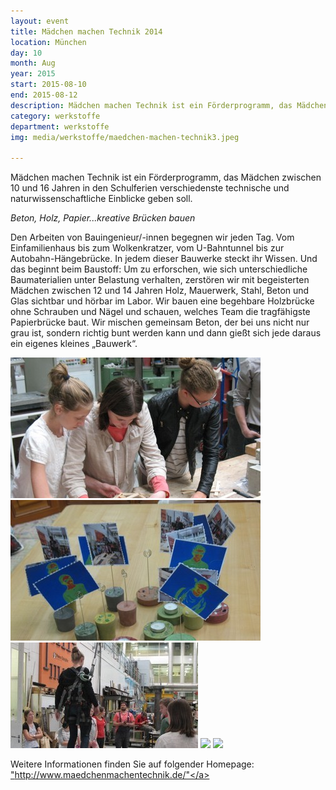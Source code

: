 ```yaml
---
layout: event
title: Mädchen machen Technik 2014
location: München
day: 10
month: Aug
year: 2015
start: 2015-08-10
end: 2015-08-12
description: Mädchen machen Technik ist ein Förderprogramm, das Mädchen zwischen 10 und 16 Jahren in den Schulferien verschiedenste technische und naturwissenschaftliche Einblicke geben soll.
category: werkstoffe
department: werkstoffe
img: media/werkstoffe/maedchen-machen-technik3.jpeg

---
```


Mädchen machen Technik ist ein Förderprogramm, das Mädchen zwischen 10 und 16 Jahren in den Schulferien verschiedenste technische und naturwissenschaftliche Einblicke geben soll.

*Beton, Holz, Papier...kreative Brücken bauen*

Den Arbeiten von Bauingenieur/-innen begegnen wir jeden Tag. Vom Einfamilienhaus bis zum Wolkenkratzer, vom U-Bahntunnel bis zur Autobahn-Hängebrücke. In jedem dieser Bauwerke steckt ihr Wissen. Und das beginnt beim Baustoff: Um zu erforschen, wie sich unterschiedliche Baumaterialien unter Belastung verhalten, zerstören wir mit begeisterten Mädchen zwischen 12 und 14 Jahren Holz, Mauerwerk, Stahl, Beton und Glas sichtbar und hörbar im Labor. Wir bauen eine begehbare Holzbrücke ohne Schrauben und Nägel und schauen, welches Team die tragfähigste Papierbrücke baut. Wir mischen gemeinsam Beton, der bei uns nicht nur grau ist, sondern richtig bunt werden kann und dann gießt sich jede daraus ein eigenes kleines „Bauwerk“. 

 
<img src="media/werkstoffe/maedchen-machen-technik2.jpeg">

<img src="media/werkstoffe/maedchen-machen-technik3.jpeg">

<img src="media/werkstoffe/maedchen-machen-technik4.jpeg">

<img src="media/werkstoffe/maedchen-machen-technik5.jpeg">

<img src="media/werkstoffe/maedchen-machen-technik6.jpeg">	
 

Weitere Informationen finden Sie auf folgender Homepage: <a href="http://www.maedchenmachentechnik.de/">"http://www.maedchenmachentechnik.de/"</a> 



